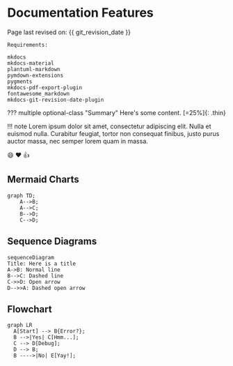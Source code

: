 # Documentation Features

Page last revised on: {{ git_revision_date }}

```
Requirements:

mkdocs
mkdocs-material
plantuml-markdown
pymdown-extensions
pygments
mkdocs-pdf-export-plugin
fontawesome_markdown
mkdocs-git-revision-date-plugin

```

??? multiple optional-class "Summary"
    Here's some content.
    [=25%]{: .thin}

!!! note
    Lorem ipsum dolor sit amet, consectetur adipiscing elit. Nulla et euismod
    nulla. Curabitur feugiat, tortor non consequat finibus, justo purus auctor
    massa, nec semper lorem quam in massa.


:smile: :heart: :thumbsup:

## Mermaid Charts

```mermaid
graph TD;
    A-->B;
    A-->C;
    B-->D;
    C-->D;
```
 

## Sequence Diagrams
```mermaid
sequenceDiagram
Title: Here is a title
A->B: Normal line
B-->C: Dashed line
C->>D: Open arrow
D-->>A: Dashed open arrow
```

## Flowchart
``` mermaid
graph LR
  A[Start] --> B{Error?};
  B -->|Yes| C[Hmm...];
  C --> D[Debug];
  D --> B;
  B ---->|No| E[Yay!];
```
